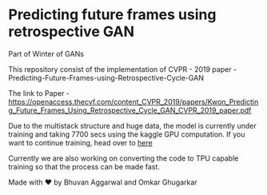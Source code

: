 # Predicting future frames using retrospective GAN

Part of Winter of GANs

This repository consist of the implementation of CVPR - 2019 paper - Predicting-Future-Frames-using-Retrospective-Cycle-GAN

The link to Paper - https://openaccess.thecvf.com/content_CVPR_2019/papers/Kwon_Predicting_Future_Frames_Using_Retrospective_Cycle_GAN_CVPR_2019_paper.pdf

Due to the multistack structure and huge data, the model is currently under training and taking 7700 secs using the kaggle GPU computation.
If you want to continue training, head over to <a href="https://drive.google.com/drive/folders/17X1LEpAfbxSTK2wfmnG9wYGcaO6oGy6H?usp=sharing">here</a>

Currently we are also working on converting the code to TPU capable training so that the process can be made fast.

Made with ❤ by Bhuvan Aggarwal and Omkar Ghugarkar
